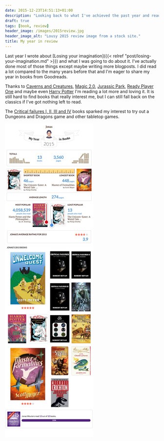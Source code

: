 ```yaml
---
date: 2015-12-23T14:51:13+01:00
description: "Looking back to what I've achieved the past year and ready for the new year."
draft: true
tags: [book, review]
header_image: /images/2015review.jpg
header_image_alt: "Lousy 2015 review image from a stock site."
title: My year in review
---
```

Last year I wrote about [Losing your imagination]({{< relref "post/losing-your-imagination.md" >}}) and what I was going to do about it. I've actually done most of those things except maybe writing more blogposts. I did read a lot compared to the many years before that and I'm eager to share my year in books from Goodreads.

Thanks to [Caverns and Creatures][cavernsandcreatures], [Magic 2.0][magic20], [Jurassic Park][jurassicpark], [Ready Player One][readyplayerone] and maybe even [Harry Potter][harrypotter] I'm reading a lot more and loving it. It is still hard to find books that really interest me, but I can still fall back on the classics if I've got nothing left to read.

The [Critical failures I, II, III and IV][cavernsandcreatures] books sparked my interest to try out a Dungeons and Dragons game and other tabletop games.

![Goodreads Year in review 2015](/images/post/yearinreviewgoodreads2015.png)

[cavernsandcreatures]: https://www.goodreads.com/series/116655-caverns-and-creatures
[magic20]: https://www.goodreads.com/series/131379-magic-2-0
[readyplayerone]: https://www.goodreads.com/book/show/9969571-ready-player-one?from_search=true&search_version=service
[harrypotter]: https://www.goodreads.com/series/45175-harry-potter
[jurassicpark]: https://www.goodreads.com/series/71966-jurassic-park
